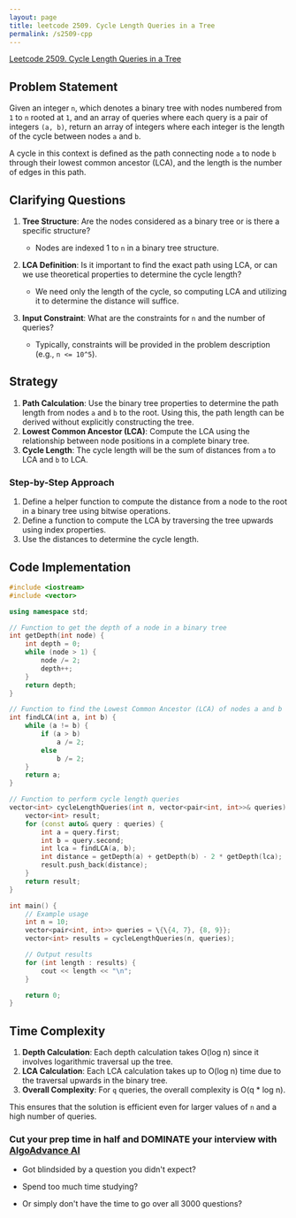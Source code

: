 ```yaml
---
layout: page
title: leetcode 2509. Cycle Length Queries in a Tree
permalink: /s2509-cpp
---
```

[Leetcode 2509. Cycle Length Queries in a Tree](https://algoadvance.github.io/algoadvance/l2509)
## Problem Statement
Given an integer `n`, which denotes a binary tree with nodes numbered from `1` to `n` rooted at `1`, and an array of queries where each query is a pair of integers `(a, b)`, return an array of integers where each integer is the length of the cycle between nodes `a` and `b`.

A cycle in this context is defined as the path connecting node `a` to node `b` through their lowest common ancestor (LCA), and the length is the number of edges in this path.

## Clarifying Questions
1. **Tree Structure**: Are the nodes considered as a binary tree or is there a specific structure?
   - Nodes are indexed 1 to `n` in a binary tree structure.
   
2. **LCA Definition**: Is it important to find the exact path using LCA, or can we use theoretical properties to determine the cycle length?
   - We need only the length of the cycle, so computing LCA and utilizing it to determine the distance will suffice.

3. **Input Constraint**: What are the constraints for `n` and the number of queries?
   - Typically, constraints will be provided in the problem description (e.g., `n <= 10^5`).

## Strategy
1. **Path Calculation**: Use the binary tree properties to determine the path length from nodes `a` and `b` to the root. Using this, the path length can be derived without explicitly constructing the tree.
2. **Lowest Common Ancestor (LCA)**: Compute the LCA using the relationship between node positions in a complete binary tree.
3. **Cycle Length**: The cycle length will be the sum of distances from `a` to LCA and `b` to LCA.

### Step-by-Step Approach
1. Define a helper function to compute the distance from a node to the root in a binary tree using bitwise operations.
2. Define a function to compute the LCA by traversing the tree upwards using index properties.
3. Use the distances to determine the cycle length.

## Code Implementation
```cpp
#include <iostream>
#include <vector>

using namespace std;

// Function to get the depth of a node in a binary tree
int getDepth(int node) {
    int depth = 0;
    while (node > 1) {
        node /= 2;
        depth++;
    }
    return depth;
}

// Function to find the Lowest Common Ancestor (LCA) of nodes a and b
int findLCA(int a, int b) {
    while (a != b) {
        if (a > b)
            a /= 2;
        else
            b /= 2;
    }
    return a;
}

// Function to perform cycle length queries
vector<int> cycleLengthQueries(int n, vector<pair<int, int>>& queries) {
    vector<int> result;
    for (const auto& query : queries) {
        int a = query.first;
        int b = query.second;
        int lca = findLCA(a, b);
        int distance = getDepth(a) + getDepth(b) - 2 * getDepth(lca);
        result.push_back(distance);
    }
    return result;
}

int main() {
    // Example usage
    int n = 10;
    vector<pair<int, int>> queries = \{\{4, 7}, {8, 9}};
    vector<int> results = cycleLengthQueries(n, queries);

    // Output results
    for (int length : results) {
        cout << length << "\n";
    }

    return 0;
}
```

## Time Complexity
1. **Depth Calculation**: Each depth calculation takes O(log n) since it involves logarithmic traversal up the tree.
2. **LCA Calculation**: Each LCA calculation takes up to O(log n) time due to the traversal upwards in the binary tree.
3. **Overall Complexity**: For `q` queries, the overall complexity is O(q * log n).

This ensures that the solution is efficient even for larger values of `n` and a high number of queries.


### Cut your prep time in half and DOMINATE your interview with [AlgoAdvance AI](https://algoAdvance.com)

- Got blindsided by a question you didn't expect?

- Spend too much time studying?

- Or simply don't have the time to go over all 3000 questions?

